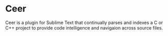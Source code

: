 Ceer
====

Ceer is a plugin for Sublime Text that continually parses and indexes a C or C++ project to provide code intelligence and
navigaion across source files.
